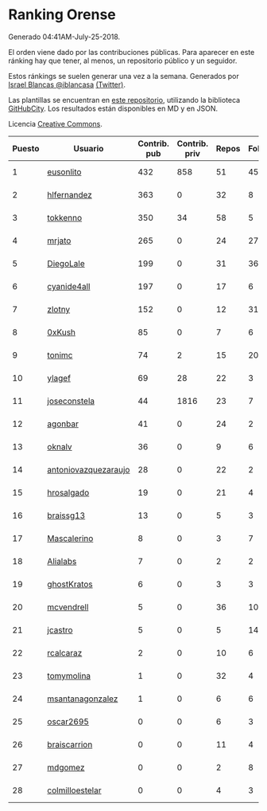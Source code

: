 # Ranking Orense

Generado 04:41AM-July-25-2018.

El orden viene dado por las contribuciones públicas. Para aparecer en este ránking hay que tener, al menos, un repositorio público y un seguidor.

Estos ránkings se suelen generar una vez a la semana. Generados por [Israel Blancas @iblancasa](https://github.com/iblancasa/) [(Twitter)](https://twitter.com/iblancasa).

Las plantillas se encuentran en [este repositorio](https://github.com/iblancasa/GH-Spanish-Ranking), utilizando la biblioteca [GitHubCity](https://github.com/iblancasa/GitHubCity). Los resultados están disponibles en MD y en JSON.

Licencia [Creative Commons](https://creativecommons.org/licenses/by/4.0/).

| Puesto   |  Usuario  | Contrib. pub | Contrib. priv |Repos| Followers | Desde |  Avatar  |
|----------|-----------|--------------|---------------|-----|-----------|-------|----------|
|1|[eusonlito](https://github.com/eusonlito)|432|858|51|45|2011-03-01|![eusonlito]()|
|2|[hlfernandez](https://github.com/hlfernandez)|363|0|32|8|2013-01-31|![hlfernandez]()|
|3|[tokkenno](https://github.com/tokkenno)|350|34|58|5|2013-11-16|![tokkenno]()|
|4|[mrjato](https://github.com/mrjato)|265|0|24|27|2013-01-31|![mrjato]()|
|5|[DiegoLale](https://github.com/DiegoLale)|199|0|31|36|2014-01-07|![DiegoLale]()|
|6|[cyanide4all](https://github.com/cyanide4all)|197|0|17|6|2015-10-13|![cyanide4all]()|
|7|[zlotny](https://github.com/zlotny)|152|0|12|31|2013-12-10|![zlotny]()|
|8|[0xKush](https://github.com/0xKush)|85|0|7|6|2014-10-26|![0xKush]()|
|9|[tonimc](https://github.com/tonimc)|74|2|15|20|2011-04-25|![tonimc]()|
|10|[ylagef](https://github.com/ylagef)|69|28|22|3|2015-11-24|![ylagef]()|
|11|[joseconstela](https://github.com/joseconstela)|44|1816|23|7|2014-01-13|![joseconstela]()|
|12|[agonbar](https://github.com/agonbar)|41|0|24|2|2012-03-19|![agonbar]()|
|13|[oknalv](https://github.com/oknalv)|36|0|9|6|2014-12-05|![oknalv]()|
|14|[antoniovazquezaraujo](https://github.com/antoniovazquezaraujo)|28|0|22|2|2011-08-17|![antoniovazquezaraujo]()|
|15|[hrosalgado](https://github.com/hrosalgado)|19|0|21|4|2014-11-24|![hrosalgado]()|
|16|[braissg13](https://github.com/braissg13)|13|0|5|3|2016-11-03|![braissg13]()|
|17|[Mascalerino](https://github.com/Mascalerino)|8|0|3|7|2014-12-05|![Mascalerino]()|
|18|[Alialabs](https://github.com/Alialabs)|7|0|2|2|2018-05-11|![Alialabs]()|
|19|[ghostKratos](https://github.com/ghostKratos)|6|0|3|3|2012-03-02|![ghostKratos]()|
|20|[mcvendrell](https://github.com/mcvendrell)|5|0|36|10|2012-06-18|![mcvendrell]()|
|21|[jcastro](https://github.com/jcastro)|5|0|5|14|2010-01-26|![jcastro]()|
|22|[rcalcaraz](https://github.com/rcalcaraz)|2|0|10|6|2013-10-24|![rcalcaraz]()|
|23|[tomymolina](https://github.com/tomymolina)|1|0|32|4|2012-01-06|![tomymolina]()|
|24|[msantanagonzalez](https://github.com/msantanagonzalez)|1|0|6|6|2014-09-22|![msantanagonzalez]()|
|25|[oscar2695](https://github.com/oscar2695)|0|0|6|3|2013-10-24|![oscar2695]()|
|26|[braiscarrion](https://github.com/braiscarrion)|0|0|11|4|2013-12-29|![braiscarrion]()|
|27|[mdgomez](https://github.com/mdgomez)|0|0|2|8|2014-11-26|![mdgomez]()|
|28|[colmilloestelar](https://github.com/colmilloestelar)|0|0|4|3|2015-10-13|![colmilloestelar]()|
